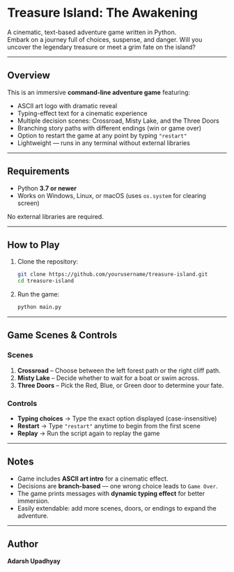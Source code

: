# Treasure Island: The Awakening

A cinematic, text-based adventure game written in Python.  
Embark on a journey full of choices, suspense, and danger. Will you uncover the legendary treasure or meet a grim fate on the island?

---

## Overview

This is an immersive **command-line adventure game** featuring:

- ASCII art logo with dramatic reveal
- Typing-effect text for a cinematic experience
- Multiple decision scenes: Crossroad, Misty Lake, and the Three Doors
- Branching story paths with different endings (win or game over)
- Option to restart the game at any point by typing `"restart"`
- Lightweight — runs in any terminal without external libraries

---

## Requirements

- Python **3.7 or newer**
- Works on Windows, Linux, or macOS (uses `os.system` for clearing screen)

No external libraries are required.

---

## How to Play

1. Clone the repository:

   ```bash
   git clone https://github.com/yourusername/treasure-island.git
   cd treasure-island
   ```

2. Run the game:

   ```bash
   python main.py
   ```

---

## Game Scenes & Controls

### Scenes

1. **Crossroad** – Choose between the left forest path or the right cliff path.
2. **Misty Lake** – Decide whether to wait for a boat or swim across.
3. **Three Doors** – Pick the Red, Blue, or Green door to determine your fate.

### Controls

- **Typing choices** → Type the exact option displayed (case-insensitive)
- **Restart** → Type `"restart"` anytime to begin from the first scene
- **Replay** → Run the script again to replay the game

---

## Notes

- Game includes **ASCII art intro** for a cinematic effect.
- Decisions are **branch-based** — one wrong choice leads to `Game Over`.
- The game prints messages with **dynamic typing effect** for better immersion.
- Easily extendable: add more scenes, doors, or endings to expand the adventure.

---

## Author

**Adarsh Upadhyay**
